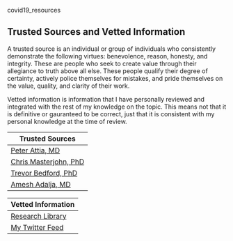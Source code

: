 covid19_resources

## Trusted Sources and Vetted Information
A trusted source is an individual or group of individuals who consistently demonstrate the following virtues: benevolence, reason, honesty, and integrity. These are people who seek to create value through their allegiance to truth above all else. These people qualify their degree of certainty, actively police themselves for mistakes, and pride themselves on the value, quality, and clarity of their work.

Vetted information is information that I have personally reviewed and integrated with the rest of my knowledge on the topic. This means not that it is definitive or gauranteed to be correct, just that it is consistent with my personal knowledge at the time of review.

Trusted Sources | 
--------------- |
[Peter Attia, MD](https://peterattiamd.com/covid-19/) | 
[Chris Masterjohn, PhD](https://chrismasterjohnphd.com/what-im-doing-for-the-coronavirus) | 
[Trevor Bedford, PhD](https://bedford.io/blog/) |
[Amesh Adalja, MD](http://www.trackingzebra.com/covid19) |


Vetted Information |
------------------ |
[Research Library](https://www.zotero.org/groups/2437331/kornweiss_medical/collections/8CU8KE6V) |
[My Twitter Feed](https://twitter.com/stevenkornweiss) |